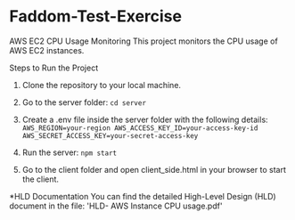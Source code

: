 # Faddom-Test-Exercise

AWS EC2 CPU Usage Monitoring
This project monitors the CPU usage of AWS EC2 instances.

Steps to Run the Project

1. Clone the repository to your local machine.

2. Go to the server folder:
   `cd server`

3. Create a .env file inside the server folder with the following details:
   `AWS_REGION=your-region
AWS_ACCESS_KEY_ID=your-access-key-id
AWS_SECRET_ACCESS_KEY=your-secret-access-key`

4. Run the server:
   `npm start`

5. Go to the client folder and open client_side.html in your browser to start the client.

\*HLD Documentation
You can find the detailed High-Level Design (HLD) document in the file: 'HLD- AWS Instance CPU usage.pdf'
